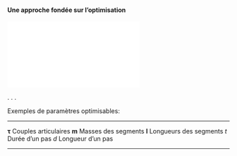 #### Une approche fondée sur l’optimisation

![](tikz/framework.pdf)

. . .

Exemples de paramètres optimisables:

------------ -------------------------
 $\bm \tau$  Couples articulaires
 $\bm m$     Masses des segments
 $\bm l$     Longueurs des segments
 $t$         Durée d’un pas
 $d$         Longueur d’un pas
------------ -------------------------
